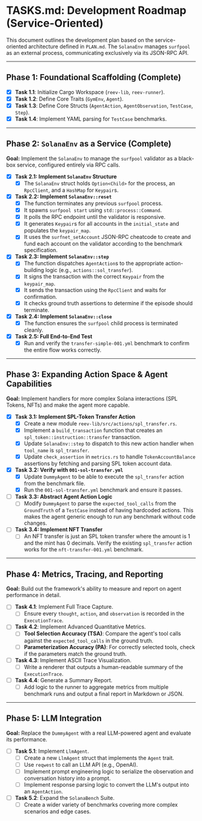 # TASKS.md: Development Roadmap (Service-Oriented)

This document outlines the development plan based on the service-oriented architecture defined in `PLAN.md`. The `SolanaEnv` manages `surfpool` as an external process, communicating exclusively via its JSON-RPC API.

---

## Phase 1: Foundational Scaffolding (Complete)

-   [x] **Task 1.1**: Initialize Cargo Workspace (`reev-lib`, `reev-runner`).
-   [x] **Task 1.2**: Define Core Traits (`GymEnv`, `Agent`).
-   [x] **Task 1.3**: Define Core Structs (`AgentAction`, `AgentObservation`, `TestCase`, `Step`).
-   [x] **Task 1.4**: Implement YAML parsing for `TestCase` benchmarks.

---

## Phase 2: `SolanaEnv` as a Service (Complete)

**Goal:** Implement the `SolanaEnv` to manage the `surfpool` validator as a black-box service, configured entirely via RPC calls.

-   [x] **Task 2.1: Implement `SolanaEnv` Structure**
    -   [x] The `SolanaEnv` struct holds `Option<Child>` for the process, an `RpcClient`, and a `HashMap` for `Keypair`s.
-   [x] **Task 2.2: Implement `SolanaEnv::reset`**
    -   [x] The function terminates any previous `surfpool` process.
    -   [x] It spawns `surfpool start` using `std::process::Command`.
    -   [x] It polls the RPC endpoint until the validator is responsive.
    -   [x] It generates `Keypair`s for all accounts in the `initial_state` and populates the `keypair_map`.
    -   [x] It uses the `surfnet_setAccount` JSON-RPC cheatcode to create and fund each account on the validator according to the benchmark specification.
-   [x] **Task 2.3: Implement `SolanaEnv::step`**
    -   [x] The function dispatches `AgentAction`s to the appropriate action-building logic (e.g., `actions::sol_transfer`).
    -   [x] It signs the transaction with the correct `Keypair` from the `keypair_map`.
    -   [x] It sends the transaction using the `RpcClient` and waits for confirmation.
    -   [x] It checks ground truth assertions to determine if the episode should terminate.
-   [x] **Task 2.4: Implement `SolanaEnv::close`**
    -   [x] The function ensures the `surfpool` child process is terminated cleanly.
-   [x] **Task 2.5: Full End-to-End Test**
    -   [x] Run and verify the `transfer-simple-001.yml` benchmark to confirm the entire flow works correctly.

---

## Phase 3: Expanding Action Space & Agent Capabilities

**Goal:** Implement handlers for more complex Solana interactions (SPL Tokens, NFTs) and make the agent more capable.

-   [x] **Task 3.1: Implement SPL-Token Transfer Action**
    -   [x] Create a new module `reev-lib/src/actions/spl_transfer.rs`.
    -   [x] Implement a `build_transaction` function that creates an `spl_token::instruction::transfer` transaction.
    -   [x] Update `SolanaEnv::step` to dispatch to this new action handler when `tool_name` is `spl_transfer`.
    -   [x] Update `check_assertion` in `metrics.rs` to handle `TokenAccountBalance` assertions by fetching and parsing SPL token account data.

-   [x] **Task 3.2: Verify with `001-sol-transfer.yml`**
    -   [x] Update `DummyAgent` to be able to execute the `spl_transfer` action from the benchmark file.
    -   [x] Run the `001-sol-transfer.yml` benchmark and ensure it passes.

-   [ ] **Task 3.3: Abstract Agent Action Logic**
    -   [ ] Modify `DummyAgent` to parse the `expected_tool_calls` from the `GroundTruth` of a `TestCase` instead of having hardcoded actions. This makes the agent generic enough to run any benchmark without code changes.

-   [ ] **Task 3.4: Implement NFT Transfer**
    -   [ ] An NFT transfer is just an SPL token transfer where the amount is 1 and the mint has 0 decimals. Verify the existing `spl_transfer` action works for the `nft-transfer-001.yml` benchmark.

---

## Phase 4: Metrics, Tracing, and Reporting

**Goal:** Build out the framework's ability to measure and report on agent performance in detail.

-   [ ] **Task 4.1**: Implement Full Trace Capture.
    -   [ ] Ensure every `thought`, `action`, and `observation` is recorded in the `ExecutionTrace`.
-   [ ] **Task 4.2**: Implement Advanced Quantitative Metrics.
    -   [ ] **Tool Selection Accuracy (TSA)**: Compare the agent's tool calls against the `expected_tool_calls` in the ground truth.
    -   [ ] **Parameterization Accuracy (PA)**: For correctly selected tools, check if the parameters match the ground truth.
-   [ ] **Task 4.3**: Implement ASCII Trace Visualization.
    -   [ ] Write a renderer that outputs a human-readable summary of the `ExecutionTrace`.
-   [ ] **Task 4.4**: Generate a Summary Report.
    -   [ ] Add logic to the runner to aggregate metrics from multiple benchmark runs and output a final report in Markdown or JSON.

---

## Phase 5: LLM Integration

**Goal:** Replace the `DummyAgent` with a real LLM-powered agent and evaluate its performance.

-   [ ] **Task 5.1**: Implement `LlmAgent`.
    -   [ ] Create a new `LlmAgent` struct that implements the `Agent` trait.
    -   [ ] Use `reqwest` to call an LLM API (e.g., OpenAI).
    -   [ ] Implement prompt engineering logic to serialize the observation and conversation history into a prompt.
    -   [ ] Implement response parsing logic to convert the LLM's output into an `AgentAction`.
-   [ ] **Task 5.2**: Expand the `SolanaBench` Suite.
    -   [ ] Create a wider variety of benchmarks covering more complex scenarios and edge cases.
